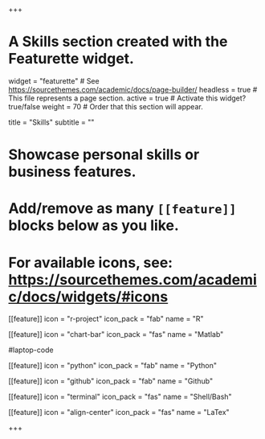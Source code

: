 +++
# A Skills section created with the Featurette widget.
widget = "featurette"  # See https://sourcethemes.com/academic/docs/page-builder/
headless = true  # This file represents a page section.
active = true  # Activate this widget? true/false
weight = 70  # Order that this section will appear.

title = "Skills"
subtitle = ""

# Showcase personal skills or business features.
# 
# Add/remove as many `[[feature]]` blocks below as you like.
# 
# For available icons, see: https://sourcethemes.com/academic/docs/widgets/#icons

[[feature]]
  icon = "r-project"
  icon_pack = "fab"
  name = "R"

  
  [[feature]]
  icon = "chart-bar"
  icon_pack = "fas"
  name = "Matlab"

  #laptop-code
  
  
[[feature]]
  icon = "python"
  icon_pack = "fab"
  name = "Python"
 
  
[[feature]]
  icon = "github"
  icon_pack = "fab"
  name = "Github"
 
  
  [[feature]]
  icon = "terminal"
  icon_pack = "fas"
  name = "Shell/Bash"
 
  
  [[feature]]
  icon = "align-center"
  icon_pack = "fas"
  name = "LaTex"


+++
